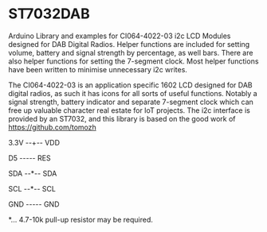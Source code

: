 # ST7032DAB
Arduino Library and examples for CI064-4022-03 i2c LCD Modules designed for DAB Digital Radios. Helper functions are included for setting volume, battery and signal strength by percentage, as well bars. There are also helper functions for setting the 7-segment clock. Most helper functions have been written to minimise unnecessary i2c writes.

The CI064-4022-03 is an application specific 1602 LCD designed for DAB digital radios, as such it has icons for all sorts of useful functions. Notably a signal strength, battery indicator and separate 7-segment clock which can free up valuable character real estate for IoT projects. The i2c interface is provided by an ST7032, and this library is based on the good work of https://github.com/tomozh


3.3V    --+--   VDD

D5      -----   RES

SDA     --*--   SDA

SCL     --*--   SCL

GND     -----   GND

*... 4.7-10k pull-up resistor may be required.
